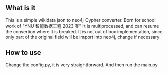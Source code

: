 ## What is it
This is a simple wikidata json to neo4j Cypher converter.
Born for school work of "YNU 智能数据工程 2023 春"
It is multiprocessed, and can resume the convertion where it is breaked.
It is not out of box implementation, since only part of the original field will be import into neo4j, change if necessary

## How to use
Change the config.py, it is very straightforward. And then run the main.py
